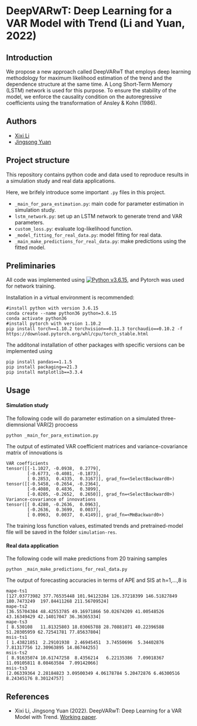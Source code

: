 # DeepVARwT: Deep Learning for a VAR Model with Trend (Li and Yuan, 2022)
## Introduction
We propose a new approach called DeepVARwT that employs deep learning methodology for maximum likelihood estimation of the trend and the dependence structure at the same time. A Long Short-Term Memory (LSTM) network is used for this purpose. To ensure the stability of the model, we enforce the causality condition on the autoregressive coefficients using the transformation of Ansley & Kohn (1986). 

Authors
-------

-   [Xixi Li](https://lixixibj.github.io/)
-   [Jingsong Yuan](https://www.research.manchester.ac.uk/portal/jingsong.yuan.html)

## Project structure
This repository contains python code and data used to reproduce results in a simulation study and real data applications.

Here, we brifely introduce some important `.py` files in this project.

- `_main_for_para_estimation.py`: main code for parameter estimation in simulation study.
- `lstm_network.py`: set up an LSTM network to generate trend and VAR parameters.
- `custom_loss.py`: evaluate log-likelihood function.
- `_model_fitting_for_real_data.py`: model fitting for real data.
- `_main_make_predictions_for_real_data.py`: make predictions using the fitted model.


## Preliminaries
All code was implemented using 
[![Python v3.6.15](https://img.shields.io/badge/python-v3.6.15-blue.svg)](https://www.python.org/downloads/release/python-3615/), and Pytorch was used for network training.

Installation in a virtual environment is recommended:
```
#install python with version 3.6.15
conda create --name python36 python=3.6.15
conda activate python36
#install pytorch with version 1.10.2
pip install torch==1.10.2 torchvision==0.11.3 torchaudio==0.10.2 -f https://download.pytorch.org/whl/cpu/torch_stable.html
```

The additonal installation of other packages with specific versions can be implemented using
```
pip install pandas==1.1.5 
pip install packaging==21.3 
pip install matplotlib==3.3.4
```
## Usage
#### Simulation study
The following code will do parameter estimation on a simulated three-diemnsional VAR(2) procoess
```
python _main_for_para_estimation.py
```
The output of estimated VAR coefficient matrices and variance-covariance matrix of innovations is 
```
VAR coefficients
tensor([[-1.1027, -0.0938,  0.2779],
        [-0.6773, -0.4081, -0.1873],
        [ 0.2853,  0.4335,  0.3167]], grad_fn=<SelectBackward0>)
tensor([[-0.5458, -0.2654, -0.2364],
        [-0.4080,  0.4836,  0.3899],
        [-0.0205, -0.2652,  0.2650]], grad_fn=<SelectBackward0>)
Variance-covariance of innovations
tensor([[ 0.4280, -0.2636,  0.0963],
        [-0.2636,  0.3699,  0.0037],
        [ 0.0963,  0.0037,  0.4149]], grad_fn=<MmBackward0>)
```
The training loss function values, estimated trends and pretrained-model file will be saved in the folder `simulation-res`.
#### Real data application
The following code will make predictions from 20 training samples
```
python _main_make_predictions_for_real_data.py
```
The output of forecasting accuracies in terms of APE and SIS at h=1,...,8 is 
```
mape-ts1
[127.03773982 377.76535448 101.94123284 126.37218399 146.51827849 180.7473249  197.84411268 211.56709524]
mape-ts2
[36.55704384 48.42553785 49.16971866 50.02674209 41.00548526 43.16349429 42.14017047 36.36365334]
mape-ts3
[ 8.530108   11.81325803 18.03065788 28.70881071 40.22396588 51.20305959 62.72541781 77.85637804]
msis-ts1
[ 1.43821851  2.29101938  2.46945451  3.74550696  5.34402876  7.81317756 12.30963895 14.86744255]
msis-ts2
[ 8.91635074 10.61747258  8.4356214   6.22135386  7.09018367 11.09105811 8.08463584  7.09142066]
msis-ts3
[2.06339364 2.28184823 3.09500349 4.06178784 5.20472876 6.46300516 8.24345176 8.30124757]
```

References
----------

- Xixi Li, Jingsong Yuan (2022).  DeepVARwT: Deep Learning for a VAR Model with Trend.  [Working paper](https://arxiv.org/abs/2209.10587).



